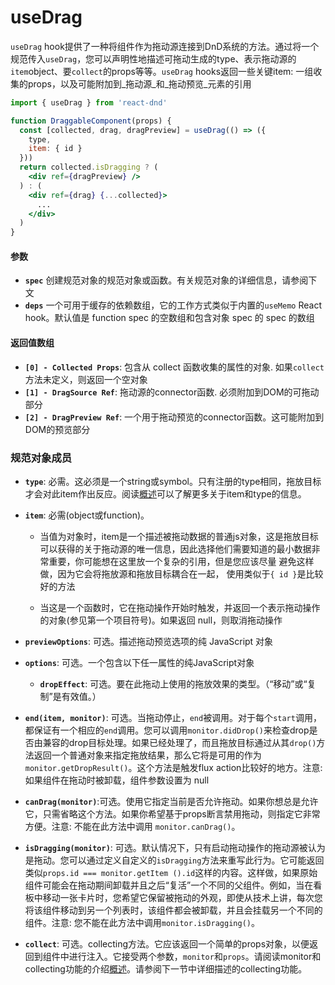 # useDrag
`useDrag` hook提供了一种将组件作为拖动源连接到DnD系统的方法。通过将一个规范传入`useDrag`，您可以声明性地描述可拖动生成的type、表示拖动源的`item`object、要`collect`的props等等。`useDrag` hooks返回一些关键item: 一组收集的props，以及可能附加到_拖动源_和_拖动预览_元素的引用


```jsx
import { useDrag } from 'react-dnd'

function DraggableComponent(props) {
  const [collected, drag, dragPreview] = useDrag(() => ({
    type,
    item: { id }
  }))
  return collected.isDragging ? (
    <div ref={dragPreview} />
  ) : (
    <div ref={drag} {...collected}>
      ...
    </div>
  )
}
```

#### 参数

- **`spec`** 创建规范对象的规范对象或函数。有关规范对象的详细信息，请参阅下文
- **`deps`** 一个可用于缓存的依赖数组，它的工作方式类似于内置的`useMemo` React hook。默认值是 function spec 的空数组和包含对象 spec 的 spec 的数组

#### 返回值数组
- **`[0] - Collected Props`**: 包含从 collect 函数收集的属性的对象. 如果`collect`方法未定义，则返回一个空对象
- **`[1] - DragSource Ref`**: 拖动源的connector函数. 必须附加到DOM的可拖动部分
- **`[2] - DragPreview Ref`**: 一个用于拖动预览的connector函数。这可能附加到DOM的预览部分

###  规范对象成员

- **`type`**: 必需。这必须是一个string或symbol。只有注册的type相同，拖放目标才会对此item作出反应。阅读[概述](/快速开始/概览.md)可以了解更多关于item和type的信息。

- **`item`**: 必需(object或function)。

  - 当值为对象时，item是一个描述被拖动数据的普通js对象，这是拖放目标可以获得的关于拖动源的唯一信息，因此选择他们需要知道的最小数据非常重要，你可能想在这里放一个复杂的引用，但是您应该尽量     避免这样做，因为它会将拖放源和拖放目标耦合在一起， 使用类似于`{ id }`是比较好的方法

  -  当这是一个函数时，它在拖动操作开始时触发，并返回一个表示拖动操作的对象(参见第一个项目符号)。如果返回 null，则取消拖动操作

- **`previewOptions`**: 可选。描述拖动预览选项的纯 JavaScript 对象

- **`options`**: 可选。一个包含以下任一属性的纯JavaScript对象

   - **`dropEffect`**: 可选。要在此拖动上使用的拖放效果的类型。（“移动”或“复制”是有效值。）

- **`end(item, monitor)`**: 可选。当拖动停止，`end`被调用。对于每个`start`调用，都保证有一个相应的`end`调用。您可以调用`monitor.didDrop()`来检查drop是否由兼容的drop目标处理。如果已经处理了，而且拖放目标通过从其`drop()`方法返回一个普通对象来指定拖放结果，那么它将是可用的作为`monitor.getDropResult()`。这个方法是触发flux action比较好的地方。注意: 如果组件在拖动时被卸载，组件参数设置为 null

- **`canDrag(monitor)`**:可选。使用它指定当前是否允许拖动。如果你想总是允许它，只需省略这个方法。如果你希望基于props断言禁用拖动，则指定它非常方便。注意: 不能在此方法中调用 `monitor.canDrag()`。

- **`isDragging(monitor)`**: 可选。默认情况下，只有启动拖动操作的拖动源被认为是拖动。您可以通过定义自定义的`isDragging`方法来重写此行为。它可能返回类似`props.id === monitor.getItem ().id`这样的内容。这样做，如果原始组件可能会在拖动期间卸载并且之后“复活”一个不同的父组件。例如，当在看板中移动一张卡片时，您希望它保留被拖动的外观，即使从技术上讲，每次您将该组件移动到另一个列表时，该组件都会被卸载，并且会挂载另一个不同的组件。注意: 您不能在此方法中调用`monitor.isDragging()`。

- **`collect`**: 可选。collecting方法。它应该返回一个简单的props对象，以便返回到组件中进行注入。它接受两个参数，`monitor`和`props`。请阅读monitor和collecting功能的介绍[概述](/快速开始/概览.md)。请参阅下一节中详细描述的collecting功能。

